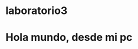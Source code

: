 # laboratorio3
<link rel="stylesheet" href="Style.css">
<h1 class="titulo1">Hola mundo, desde mi pc</h1>

